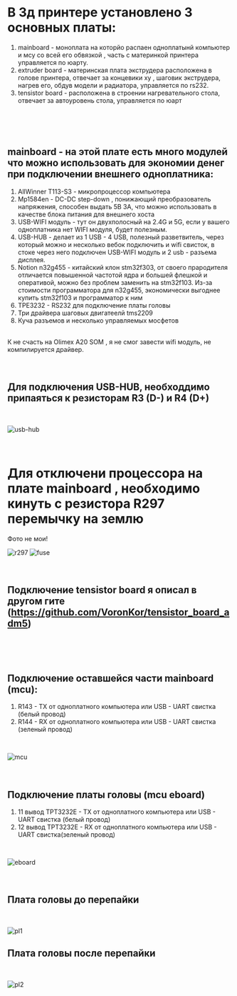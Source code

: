 # В 3д принтере установлено 3 основных платы:
1. mainboard - моноплата на которйо распаен одноплатынй компьютер и мсу со всей его обвязкой , часть с материнкой принтера управляется по юарту.
2. extruder board - материнская плата экструдера расположена в голове принтера, отвечает за концевики xy , шаговик экструдера, нагрев его, обдув модели и радиатора, управляется по rs232.
3. tensistor board - расположена в строении нагревательного стола, отвечает за автоуровень стола, управляется по юарт
<br />
<br />
<br />

## mainboard - на этой плате есть много модулей что можно использовать для экономии денег при подключении внешнего одноплатника:
1. AllWinner T113-S3 - микропроцессор компьютера
2. Mp1584en - DC-DC step-down , понижающий преобразователь напряжения, способен выдать 5В 3А, что можно использовать в качестве блока питания для внешнего хоста
3. USB-WIFI модуль - тут он двухполосный на 2.4G и 5G, если у вашего одноплатника нет WIFI модуля, будет полезным.
4. USB-HUB - делает из 1 USB - 4 USB, полезный разветвитель, через который можно и несколько вебок подключить и wifi свисток, в стоке через него подключен USB-WIFI модуль и 2 usb - разъема дисплея.
5. Notion n32g455 - китайский клон stm32f303, от своего прародителя отличается повышенной частотой ядра и большей флешкой и оперативой, можно без проблем заменить на  stm32f103. Из-за стоимости программатора для n32g455, экономически выгоднее купить stm32f103 и программатор к ним
6. TPE3232 - RS232  для подключение платы головы
7. Три драйвера шаговых двигатеелй tms2209
8. Куча разъемов и несколько управляемых мосфетов
<br />
К не счасть на Olimex A20 SOM , я не смог завести wifi модуль, не компилируется драйвер.
<br />
<br />
<br />

## Для подключения USB-HUB, необходдимо припаяться к резисторам R3 (D-) и R4 (D+)
<br />

![usb-hub](https://github.com/user-attachments/assets/3e3a146a-b1d1-405b-a40d-b68b04bef5d6)
<br />
<br />
<br />

# Для отключени процессора на плате mainboard , необходимо кинуть с резистора R297 перемычку на землю
Фото не мои!
<br />

![r297](https://i.ibb.co/9YbVZsz/302020547-0fbe2005-98d2-40fd-9680-3af80fbdd664.png)
![fuse](https://i.ibb.co/5Kt6CqG/302020560-d15508b5-2179-4b3f-8807-48be5b0bd5b8.png)
<br />
<br />
<br />

## Подключение tensistor board я описал в другом гите (https://github.com/VoronKor/tensistor_board_adm5)
<br />
<br />
<br />

## Подключение оставшейся части mainboard (mcu):
1) R143 - TX от одноплатного компьютера или USB - UART свистка (белый провод)
2) R144 - RX от одноплатного компьютера или USB - UART свистка (зеленый провод)
<br />

![mcu](https://i.postimg.cc/15M66nPC/photo-2024-11-09-14-16-15.jpg)
<br />
<br />
<br />

## Подключение платы головы (mcu eboard)
1) 11 вывод TPT3232E - TX от одноплатного компьютера или USB - UART свистка (белый провод)
2) 12 вывод TPT3232E - RX от одноплатного компьютера или USB - UART свистка(зеленый провод)
<br />

![eboard](https://i.postimg.cc/nhzm1FhH/photo-2024-11-09-14-16-15-2.jpg)
<br />
<br />
<br />

## Плата головы до перепайки
<br />

![pl1](https://i.ibb.co/8zYpP08/photo-2024-10-02-09-50-16.jpg[)
<br />
## Плата головы после перепайки
<br />

![pl2](https://i.ibb.co/tz8Yp2b/photo-2024-10-21-18-36-54.jpg)
